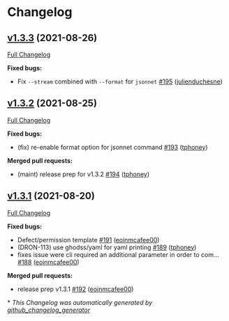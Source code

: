 # Changelog

## [v1.3.3](https://github.com/drone/drone-cli/tree/v1.3.3) (2021-08-26)

[Full Changelog](https://github.com/drone/drone-cli/compare/v1.3.2...v1.3.3)

**Fixed bugs:**

- Fix `--stream` combined with `--format` for `jsonnet` [\#195](https://github.com/drone/drone-cli/pull/195) ([julienduchesne](https://github.com/julienduchesne))

## [v1.3.2](https://github.com/drone/drone-cli/tree/v1.3.2) (2021-08-25)

[Full Changelog](https://github.com/drone/drone-cli/compare/v1.3.1...v1.3.2)

**Fixed bugs:**

- \(fix\) re-enable format option for jsonnet command [\#193](https://github.com/drone/drone-cli/pull/193) ([tphoney](https://github.com/tphoney))

**Merged pull requests:**

- \(maint\) release prep for v1.3.2 [\#194](https://github.com/drone/drone-cli/pull/194) ([tphoney](https://github.com/tphoney))

## [v1.3.1](https://github.com/drone/drone-cli/tree/v1.3.1) (2021-08-20)

[Full Changelog](https://github.com/drone/drone-cli/compare/v1.3.0...v1.3.1)

**Fixed bugs:**

- Defect/permission template [\#191](https://github.com/drone/drone-cli/pull/191) ([eoinmcafee00](https://github.com/eoinmcafee00))
- \(DRON-113\) use ghodss/yaml for yaml printing [\#189](https://github.com/drone/drone-cli/pull/189) ([tphoney](https://github.com/tphoney))
- fixes issue were cli required an additional parameter in order to com… [\#188](https://github.com/drone/drone-cli/pull/188) ([eoinmcafee00](https://github.com/eoinmcafee00))

**Merged pull requests:**

- release prep v1.3.1 [\#192](https://github.com/drone/drone-cli/pull/192) ([eoinmcafee00](https://github.com/eoinmcafee00))



\* *This Changelog was automatically generated by [github_changelog_generator](https://github.com/github-changelog-generator/github-changelog-generator)*
